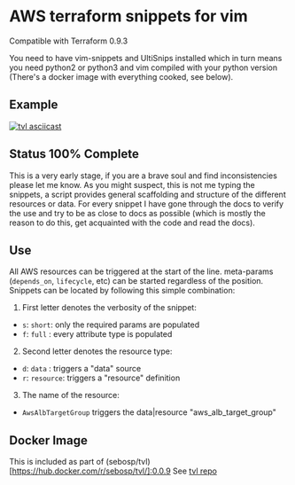 # AWS terraform snippets for vim

Compatible with Terraform 0.9.3

You need to have vim-snippets and UltiSnips installed which in turn means you need python2 or python3 and vim compiled with your python version (There's a docker image with everything cooked, see below).

## Example

[![tvl asciicast](https://asciinema.org/a/119550.png)](https://asciinema.org/a/119550)

## Status 100% Complete
This is a very early stage, if you are a brave soul and find inconsistencies please let me know.
As you might suspect, this is not me typing the snippets, a script provides general scaffolding and structure of the different resources or data. For every snippet I have gone through the docs to verify the use and try to be as close to docs as possible (which is mostly the reason to do this, get acquainted with the code and read the docs).

## Use
All AWS resources can be triggered at the start of the line.
meta-params (`depends_on`, `lifecycle`, etc) can be started regardless of the position.
Snippets can be located by following this simple combination:
1. First letter denotes the verbosity of the snippet:
  * `s`: `short`: only the required params are populated
  * `f`: `full` : every attribute type is populated
2. Second letter denotes the resource type:
  * `d`: `data`    : triggers a "data" source
  * `r`: `resource`: triggers a "resource" definition
3. The name of the resource:
  * `AwsAlbTargetGroup` triggers the data|resource "aws_alb_target_group"

## Docker Image
This is included as part of (sebosp/tvl)[https://hub.docker.com/r/sebosp/tvl/]:0.0.9
See [tvl repo](https://github.com/sebosp/tvl)


